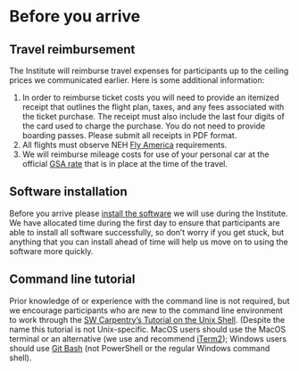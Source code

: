 # Before you arrive 

## Travel reimbursement

The Institute will reimburse travel expenses for participants up to the ceiling prices we communicated earlier. Here is some additional information:

1. In order to reimburse ticket costs you will need to provide an itemized receipt that outlines the flight plan, taxes, and any fees associated with the 
ticket purchase. The receipt must also include the last four digits of the card used to charge the purchase. You do not need to provide boarding passes.
Please submit all receipts in PDF format.
2. All flights must observe NEH [Fly America](fly-america.pdf) requirements. 
3. We will reimburse mileage costs for use of your personal car at the 
official [GSA rate](https://www.gsa.gov/travel/plan-book/transportation-airfare-pov-etc/privately-owned-vehicle-pov-mileage-reimbursement-rates) that is in place at the time of the travel.
 
## Software installation

Before you arrive please [install the software](installs.md) we will use during the Institute. We have allocated time during the first day to
ensure that participants are able to install all software successfully, so don’t worry if you get stuck, but anything that you can install 
ahead of time will help us move on to using the software more quickly. 

## Command line tutorial 

Prior knowledge of or experience with the command line is not required, but we encourage participants who are new to the command line environment
to work through the [SW Carpentry’s Tutorial on the Unix Shell](https://swcarpentry.github.io/shell-novice/). (Despite the name this tutorial is
not Unix-specific. MacOS users should use the MacOS terminal or an alternative (we use and recommend [iTerm2](https://iterm2.com/)); Windows users
should use [Git Bash](https://gitforwindows.org/) (not PowerShell or the regular Windows command shell).

